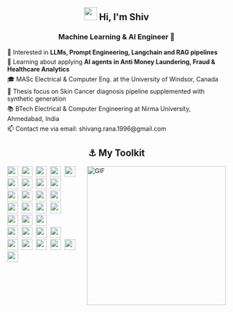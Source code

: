 <h2 align="center"><img src = "https://raw.githubusercontent.com/MartinHeinz/MartinHeinz/master/wave.gif" width = 30px> Hi, I'm Shiv </h2>
<h3 align="center">Machine Learning & AI Engineer 🤖</h3>



<ul style="list-style-type: none; padding: 0; margin: 0;">
  <li style="margin-bottom: 5px">👀 Interested in <b>LLMs, Prompt Engineering, Langchain and RAG pipelines</b></li>
  <li style="margin-bottom: 5px">🌱 Learning about applying <b>AI agents in Anti Money Laundering, Fraud & Healthcare Analytics</b></li>
  <li style="margin-bottom: 5px">🎓 MASc Electrical & Computer Eng. at the University of Windsor, Canada</li>
  <li style="margin-bottom: 5px">📄 Thesis focus on Skin Cancer diagnosis pipeline supplemented with synthetic generation</li>
  <li style="margin-bottom: 5px">📚 BTech Electrical & Computer Engineering at Nirma University, Ahmedabad, India</li>
  <li style="margin-bottom: 5px">📫 Contact me via email: shivang.rana.1996@gmail.com</li>
</ul>

<h2 align="center">⚓ My Toolkit</h2>
<img align="right" alt="GIF" src="https://media.giphy.com/media/MC6eSuC3yypCU/giphy.gif" style="width:320px;" />
<!-- Core ML/DL Frameworks -->
<div>
<img src="https://img.shields.io/badge/Python-white?style=flat&logo=python" height="25" style="margin-right: 4px">
<img src="https://img.shields.io/badge/PyTorch-white?style=flat&logo=pytorch" height="25" style="margin-right: 4px">
<img src="https://img.shields.io/badge/TensorFlow-white?style=flat&logo=tensorflow" height="25" style="margin-right: 4px">
<img src="https://img.shields.io/badge/XGBoost-white?style=flat&logo=XGBoost&logoColor=red" height="25" style="margin-right: 4px">
<img src="https://img.shields.io/badge/Scikit--learn-white?style=flat&logo=scikit-learn" height="25" style="margin-right: 4px">
</div>

<!-- Data Processing -->
<div>
<img src="https://img.shields.io/badge/Numpy-white?style=flat&logo=numpy&logoColor=blue" height="25" style="margin-right: 4px">
<img src="https://img.shields.io/badge/Pandas-white?style=flat&logo=pandas&logoColor=blue" height="25" style="margin-right: 4px">
<img src="https://img.shields.io/badge/Apache_Spark-white?style=flat&logo=apache-spark" height="25" style="margin-right: 4px">
<img src="https://img.shields.io/badge/Ray-white?style=flat&logo=ray" height="25" style="margin-right: 4px">
</div>

<!-- LLM Tools -->
<div>
<img src="https://img.shields.io/badge/Langchain-white?style=flat&logo=langchain&logoColor=blue" height="25" style="margin-right: 4px">
<img src="https://img.shields.io/badge/🦙-LlamaIndex-white?style=flat&labelColor=white" height="25" style="margin-right: 4px">
<img src="https://img.shields.io/badge/Hugging_Face-white?style=flat&logo=huggingface" height="25" style="margin-right: 4px">
<img src="https://img.shields.io/badge/OpenAI-white?style=flat&logo=openai&logoColor=blue" height="25" style="margin-right: 4px">
</div>

<!-- MLOps & Cloud -->
<div>
<img src="https://img.shields.io/badge/AWS_Bedrock-white?style=flat" height="25" style="margin-right: 4px">
<img src="https://img.shields.io/badge/Azure_ML-white?style=flat&logo=microsoftazure" height="25" style="margin-right: 4px">
<img src="https://img.shields.io/badge/Vertex_AI-white?style=flat&logo=google-cloud" height="25" style="margin-right: 4px">
<img src="https://img.shields.io/badge/MLflow-white?style=flat&logo=mlflow" height="25" style="margin-right: 4px">
</div>

<!-- Infrastructure & Orchestration -->
<div>
<img src="https://img.shields.io/badge/Airflow-white?style=flat&logo=apache-airflow&logoColor=red" height="25" style="margin-right: 4px">
<img src="https://img.shields.io/badge/Terraform-white?style=flat&logo=terraform&logoColor=7B42BC" height="25" style="margin-right: 4px">
<img src="https://img.shields.io/badge/PostgreSQL-white?style=flat&logo=postgresql" height="25" style="margin-right: 4px">
</div>

<!-- Development Tools -->
<div>
<img src="https://img.shields.io/badge/Jupyter-white?style=flat&logo=jupyter" height="25" style="margin-right: 4px">
<img src="https://img.shields.io/badge/Git-white?style=flat&logo=git" height="25" style="margin-right: 4px">
<img src="https://img.shields.io/badge/Docker-white?style=flat&logo=docker" height="25" style="margin-right: 4px">
<img src="https://img.shields.io/badge/Kubernetes-white?style=flat&logo=Kubernetes" height="25" style="margin-right: 4px">
</div>

<!-- Visualization -->
<div>
<img src="https://img.shields.io/badge/📊-Matplotlib-white?style=flat&labelColor=white" height="25" style="margin-right: 4px">
<img src="https://img.shields.io/badge/Plotly-white?style=flat&logo=plotly&logoColor=blue" height="25" style="margin-right: 4px">
<img src="https://img.shields.io/badge/Streamlit-white?style=flat&logo=streamlit" height="25" style="margin-right: 4px">
<img src="https://img.shields.io/badge/Gradio-white?style=flat&logo=gradio" height="25" style="margin-right: 4px">
<img src="https://img.shields.io/badge/PowerBI-white?style=flat&logo=PowerBI" height="25" style="margin-right: 4px">
<img src="https://img.shields.io/badge/Looker-white?style=flat&logo=looker" height="25" style="margin-right: 4px">
</div>


<!---
shiv-rna/shiv-rna is a ✨ special ✨ repository because its `README.md` (this file) appears on your GitHub profile.
You can click the Preview link to take a look at your changes.
Tools: 
Keras, JAX, 
- 🥑 Check out my portfolio website at [mitchellsparrow.com](https://mitchellsparrow.com)
<img align="right" alt="GIF" src="https://media.giphy.com/media/MC6eSuC3yypCU/giphy.gif" />

<img align="right" alt="GIF" src="https://i.giphy.com/media/v1.Y2lkPTc5MGI3NjExZzRiaGVzc2I5ZHdwb3hvNDZjYTNvNmV2OTRqbTQ1b3czN2tqdTJhdCZlcD12MV9pbnRlcm5hbF9naWZfYnlfaWQmY3Q9Zw/OVtqvymKkkcTu/giphy.gif"/>
--->
